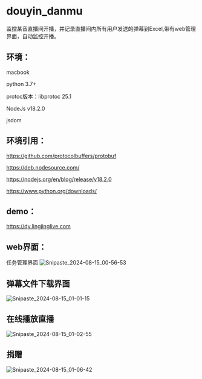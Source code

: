 # douyin_danmu
监控某音直播间开播，并记录直播间内所有用户发送的弹幕到Excel,带有web管理界面，自动监控开播。


## 环境：
macbook

python 3.7+

protoc版本：libprotoc 25.1

NodeJs v18.2.0  

jsdom

## 环境引用：

https://github.com/protocolbuffers/protobuf

https://deb.nodesource.com/

https://nodejs.org/en/blog/release/v18.2.0

https://www.python.org/downloads/




## demo：

https://dy.lingjinglive.com


## web界面：
任务管理界面
![Snipaste_2024-08-15_00-56-53](https://github.com/user-attachments/assets/2f14c610-dcee-4b95-aff0-17f6e5d50b48)

## 弹幕文件下载界面
![Snipaste_2024-08-15_01-01-15](https://github.com/user-attachments/assets/35b14c6a-677a-4eee-ab98-3e8d7fa3e023)

## 在线播放直播
![Snipaste_2024-08-15_01-02-55](https://github.com/user-attachments/assets/1cae44ef-8184-45e9-ae66-d2925634bc91)


## 捐赠

![Snipaste_2024-08-15_01-06-42](https://github.com/user-attachments/assets/b9354166-7fc2-4eff-bdfd-599d101738eb)
